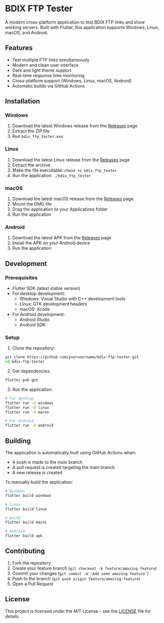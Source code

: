 # BDIX FTP Tester

A modern cross-platform application to test BDIX FTP links and show working servers. Built with Flutter, this application supports Windows, Linux, macOS, and Android.

## Features

- Test multiple FTP links simultaneously
- Modern and clean user interface
- Dark and light theme support
- Real-time response time monitoring
- Cross-platform support (Windows, Linux, macOS, Android)
- Automatic builds via GitHub Actions

## Installation

### Windows
1. Download the latest Windows release from the [Releases](../../releases) page
2. Extract the ZIP file
3. Run `bdix_ftp_tester.exe`

### Linux
1. Download the latest Linux release from the [Releases](../../releases) page
2. Extract the archive
3. Make the file executable: `chmod +x bdix_ftp_tester`
4. Run the application: `./bdix_ftp_tester`

### macOS
1. Download the latest macOS release from the [Releases](../../releases) page
2. Mount the DMG file
3. Drag the application to your Applications folder
4. Run the application

### Android
1. Download the latest APK from the [Releases](../../releases) page
2. Install the APK on your Android device
3. Run the application

## Development

### Prerequisites
- Flutter SDK (latest stable version)
- For desktop development:
  - Windows: Visual Studio with C++ development tools
  - Linux: GTK development headers
  - macOS: Xcode
- For Android development:
  - Android Studio
  - Android SDK

### Setup
1. Clone the repository:
```bash
git clone https://github.com/yourusername/bdix-ftp-tester.git
cd bdix-ftp-tester
```

2. Get dependencies:
```bash
flutter pub get
```

3. Run the application:
```bash
# For desktop
flutter run -d windows
flutter run -d linux
flutter run -d macos

# For Android
flutter run -d android
```

## Building

The application is automatically built using GitHub Actions when:
- A push is made to the main branch
- A pull request is created targeting the main branch
- A new release is created

To manually build the application:

```bash
# Windows
flutter build windows

# Linux
flutter build linux

# macOS
flutter build macos

# Android
flutter build apk
```

## Contributing

1. Fork the repository
2. Create your feature branch (`git checkout -b feature/amazing-feature`)
3. Commit your changes (`git commit -m 'Add some amazing feature'`)
4. Push to the branch (`git push origin feature/amazing-feature`)
5. Open a Pull Request

## License

This project is licensed under the MIT License - see the [LICENSE](LICENSE) file for details.
